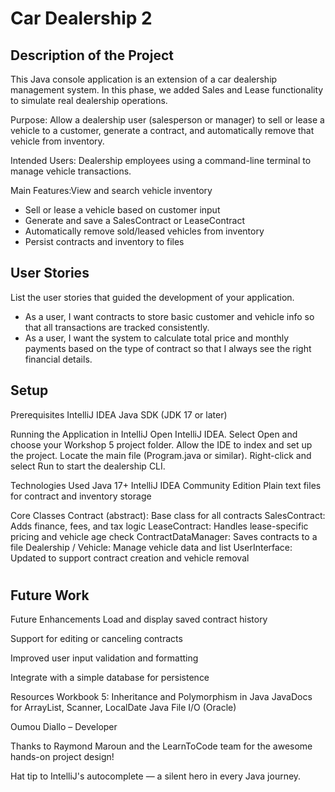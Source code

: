 # Car Dealership 2 

## Description of the Project
This Java console application is an extension of a car dealership management system. In this phase, we added Sales and Lease functionality to simulate real dealership operations.

Purpose: Allow a dealership user (salesperson or manager) to sell or lease a vehicle to a customer, generate a contract, and automatically remove that vehicle from inventory.

Intended Users: Dealership employees using a command-line terminal to manage vehicle transactions.

Main Features:View and search vehicle inventory

- Sell or lease a vehicle based on customer input
- Generate and save a SalesContract or LeaseContract
- Automatically remove sold/leased vehicles from inventory
- Persist contracts and inventory to files



## User Stories

List the user stories that guided the development of your application. 

- As a user, I want contracts to store basic customer and vehicle info so that all transactions are tracked consistently.
- As a user, I want the system to calculate total price and monthly payments based on the type of contract so that I always see the right financial details.

## Setup
Prerequisites
IntelliJ IDEA
Java SDK (JDK 17 or later)

Running the Application in IntelliJ
Open IntelliJ IDEA.
Select Open and choose your Workshop 5 project folder.
Allow the IDE to index and set up the project.
Locate the main file (Program.java or similar).
Right-click and select Run to start the dealership CLI.

Technologies Used
Java 17+
IntelliJ IDEA Community Edition
Plain text files for contract and inventory storage

Core Classes
Contract (abstract): Base class for all contracts
SalesContract: Adds finance, fees, and tax logic
LeaseContract: Handles lease-specific pricing and vehicle age check
ContractDataManager: Saves contracts to a file
Dealership / Vehicle: Manage vehicle data and list
UserInterface: Updated to support contract creation and vehicle removal

#
## Future Work
Future Enhancements
Load and display saved contract history

Support for editing or canceling contracts

Improved user input validation and formatting

Integrate with a simple database for persistence

Resources
Workbook 5: Inheritance and Polymorphism in Java
JavaDocs for ArrayList, Scanner, LocalDate
Java File I/O (Oracle)

Oumou Diallo – Developer 


Thanks to Raymond Maroun and the LearnToCode team for the awesome hands-on project design!

Hat tip to IntelliJ's autocomplete — a silent hero in every Java journey.

